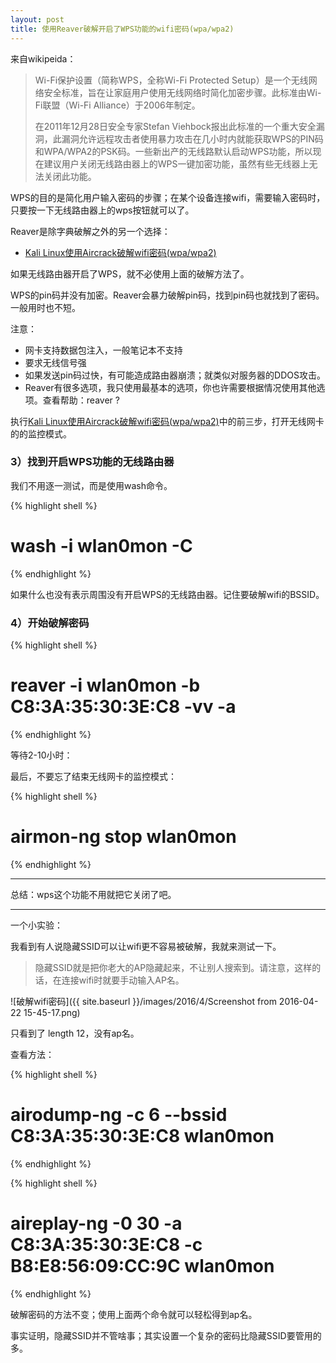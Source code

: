 ```yaml
---
layout: post
title: 使用Reaver破解开启了WPS功能的wifi密码(wpa/wpa2)
---
```


来自wikipeida：

> Wi-Fi保护设置（简称WPS，全称Wi-Fi Protected Setup）是一个无线网络安全标准，旨在让家庭用户使用无线网络时简化加密步骤。此标准由Wi-Fi联盟（Wi-Fi Alliance）于2006年制定。
>
> 在2011年12月28日安全专家Stefan Viehbock报出此标准的一个重大安全漏洞，此漏洞允许远程攻击者使用暴力攻击在几小时内就能获取WPS的PIN码和WPA/WPA2的PSK码。一些新出产的无线路默认启动WPS功能，所以现在建议用户关闭无线路由器上的WPS一键加密功能，虽然有些无线器上无法关闭此功能。

WPS的目的是简化用户输入密码的步骤；在某个设备连接wifi，需要输入密码时，只要按一下无线路由器上的wps按钮就可以了。

Reaver是除字典破解之外的另一个选择：

* [Kali Linux使用Aircrack破解wifi密码(wpa/wpa2)](http://topspeedsnail.com/kali-linux-crack-wifi-wpa/)

如果无线路由器开启了WPS，就不必使用上面的破解方法了。

WPS的pin码并没有加密。Reaver会暴力破解pin码，找到pin码也就找到了密码。一般用时也不短。

注意：

* 网卡支持数据包注入，一般笔记本不支持
* 要求无线信号强
* 如果发送pin码过快，有可能造成路由器崩溃；就类似对服务器的DDOS攻击。
* Reaver有很多选项，我只使用最基本的选项，你也许需要根据情况使用其他选项。查看帮助：reaver ?

执行[Kali Linux使用Aircrack破解wifi密码(wpa/wpa2)](http://topspeedsnail.com/kali-linux-crack-wifi-wpa/)中的前三步，打开无线网卡的的监控模式。

### 3）找到开启WPS功能的无线路由器

我们不用逐一测试，而是使用wash命令。

{% highlight shell %}
# wash -i wlan0mon -C
{% endhighlight %}

如果什么也没有表示周围没有开启WPS的无线路由器。记住要破解wifi的BSSID。

### 4）开始破解密码

{% highlight shell %}
# reaver -i wlan0mon -b C8:3A:35:30:3E:C8 -vv -a
{% endhighlight %}

等待2-10小时：

最后，不要忘了结束无线网卡的监控模式：

{% highlight shell %}
# airmon-ng stop wlan0mon
{% endhighlight %}

***

总结：wps这个功能不用就把它关闭了吧。

***

一个小实验：

我看到有人说隐藏SSID可以让wifi更不容易被破解，我就来测试一下。

> 隐藏SSID就是把你老大的AP隐藏起来，不让别人搜索到。请注意，这样的话，在连接wifi时就要手动输入AP名。

![破解wifi密码]({{ site.baseurl }}/images/2016/4/Screenshot from 2016-04-22 15-45-17.png)

只看到了 length 12，没有ap名。

查看方法：

{% highlight shell %}
# airodump-ng -c 6 --bssid C8:3A:35:30:3E:C8 wlan0mon
{% endhighlight %}

{% highlight shell %}
# aireplay-ng -0 30 -a C8:3A:35:30:3E:C8 -c B8:E8:56:09:CC:9C wlan0mon
{% endhighlight %}

破解密码的方法不变；使用上面两个命令就可以轻松得到ap名。

事实证明，隐藏SSID并不管啥事；其实设置一个复杂的密码比隐藏SSID要管用的多。